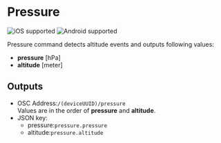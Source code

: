 # Pressure

![iOS supported](https://img.shields.io/badge/iOS-supported-brightgreen.svg) ![Android supported](https://img.shields.io/badge/Android-supported-brightgreen.svg)

Pressure command detects altitude events and outputs following values:

- **pressure** [hPa]
- **altitude** [meter]

## Outputs

- OSC Address:`/(deviceUUID)/pressure`  
Values are in the order of **pressure** and **altitude**.
- JSON key:
  - pressure:`pressure.pressure`  
  - altitude:`pressure.altitude`
